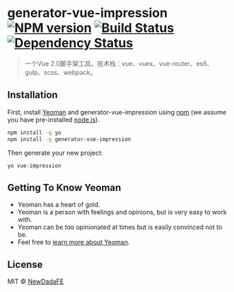 # generator-vue-impression [![NPM version][npm-image]][npm-url] [![Build Status][travis-image]][travis-url] [![Dependency Status][daviddm-image]][daviddm-url]
> 一个Vue 2.0脚手架工具。技术栈：vue、vuex、vue-router、es6、gulp、scss、webpack。

## Installation

First, install [Yeoman](http://yeoman.io) and generator-vue-impression using [npm](https://www.npmjs.com/) (we assume you have pre-installed [node.js](https://nodejs.org/)).

```bash
npm install -g yo
npm install -g generator-vue-impression
```

Then generate your new project:

```bash
yo vue-impression
```

## Getting To Know Yeoman

 * Yeoman has a heart of gold.
 * Yeoman is a person with feelings and opinions, but is very easy to work with.
 * Yeoman can be too opinionated at times but is easily convinced not to be.
 * Feel free to [learn more about Yeoman](http://yeoman.io/).

## License

MIT © [NewDadaFE](https://github.com/shenlq)


[npm-image]: https://badge.fury.io/js/generator-vue-impression.svg
[npm-url]: https://npmjs.org/package/generator-vue-impression
[travis-image]: https://travis-ci.org/NewDadaFE/generator-vue-impression.svg?branch=master
[travis-url]: https://travis-ci.org/NewDadaFE/generator-vue-impression
[daviddm-image]: https://david-dm.org/NewDadaFE/generator-vue-impression.svg?theme=shields.io
[daviddm-url]: https://david-dm.org/NewDadaFE/generator-vue-impression
